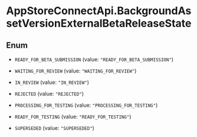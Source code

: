 # AppStoreConnectApi.BackgroundAssetVersionExternalBetaReleaseState

## Enum


* `READY_FOR_BETA_SUBMISSION` (value: `"READY_FOR_BETA_SUBMISSION"`)

* `WAITING_FOR_REVIEW` (value: `"WAITING_FOR_REVIEW"`)

* `IN_REVIEW` (value: `"IN_REVIEW"`)

* `REJECTED` (value: `"REJECTED"`)

* `PROCESSING_FOR_TESTING` (value: `"PROCESSING_FOR_TESTING"`)

* `READY_FOR_TESTING` (value: `"READY_FOR_TESTING"`)

* `SUPERSEDED` (value: `"SUPERSEDED"`)


